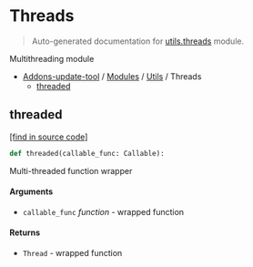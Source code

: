 # Threads

> Auto-generated documentation for [utils.threads](blob/master/utils/threads.py) module.

Multithreading module

- [Addons-update-tool](..\README.md#addons-update-tool) / [Modules](..\MODULES.md#addons-update-tool-modules) / [Utils](index.md#utils) / Threads
    - [threaded](#threaded)

## threaded

[[find in source code]](blob/master/utils/threads.py#L8)

```python
def threaded(callable_func: Callable):
```

Multi-threaded function wrapper

#### Arguments

- `callable_func` *function* - wrapped function

#### Returns

- `Thread` - wrapped function

